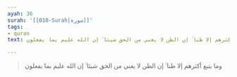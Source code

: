 ```yaml
---
ayah: 36
surah: '[[010-Surah|سورة]]'
tags:
- quran
text: وما يتبع أكثرهم إلا ظنا ۚ إن الظن لا يغني من الحق شيئا ۚ إن الله عليم بما يفعلون

---
```

> وما يتبع أكثرهم إلا ظنا ۚ إن الظن لا يغني من الحق شيئا ۚ إن الله عليم بما يفعلون
